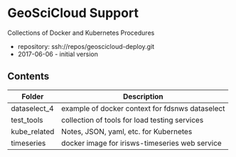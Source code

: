 # GeoSciCloud Support

Collections of Docker and Kubernetes Procedures

- repository: ssh://repos/geoscicloud-deploy.git
- 2017-06-06 - initial version


##  Contents

Folder |  Description
--------------- | --------------------------
dataselect_4 | example of docker context for fdsnws dataselect
test_tools | collection of tools for load testing services
kube_related | Notes, JSON, yaml, etc. for Kubernetes
timeseries | docker image for irisws-timeseries web service
